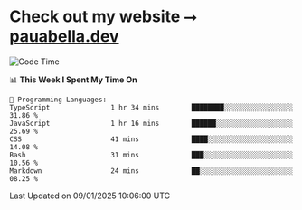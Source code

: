 # Check out my website ⭢ [pauabella.dev](https://pauabella.dev)

<!--START_SECTION:waka-->
![Code Time](http://img.shields.io/badge/Code%20Time-3%2C998%20hrs%2032%20mins-blue)

📊 **This Week I Spent My Time On** 

```text
💬 Programming Languages: 
TypeScript               1 hr 34 mins        ████████░░░░░░░░░░░░░░░░░   31.86 % 
JavaScript               1 hr 16 mins        ██████░░░░░░░░░░░░░░░░░░░   25.69 % 
CSS                      41 mins             ████░░░░░░░░░░░░░░░░░░░░░   14.08 % 
Bash                     31 mins             ███░░░░░░░░░░░░░░░░░░░░░░   10.56 % 
Markdown                 24 mins             ██░░░░░░░░░░░░░░░░░░░░░░░   08.25 % 
```


 Last Updated on 09/01/2025 10:06:00 UTC
<!--END_SECTION:waka-->
